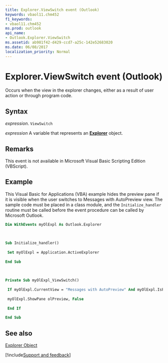 ```yaml
---
title: Explorer.ViewSwitch event (Outlook)
keywords: vbaol11.chm452
f1_keywords:
- vbaol11.chm452
ms.prod: outlook
api_name:
- Outlook.Explorer.ViewSwitch
ms.assetid: ab981f42-d429-ccd7-a25c-142e52683020
ms.date: 06/08/2017
localization_priority: Normal
---
```



# Explorer.ViewSwitch event (Outlook)

Occurs when the view in the explorer changes, either as a result of user action or through program code. 


## Syntax

_expression_. `ViewSwitch`

_expression_ A variable that represents an **[Explorer](Outlook.Explorer.md)** object.


## Remarks

This event is not available in Microsoft Visual Basic Scripting Edition (VBScript).


## Example

This Visual Basic for Applications (VBA) example hides the preview pane if it is visible when the user switches to Messages with AutoPreview view. The sample code must be placed in a class module, and the  `Initialize_handler` routine must be called before the event procedure can be called by Microsoft Outlook.


```vb
Dim WithEvents myOlExpl As Outlook.Explorer 
 
 
 
Sub Initialize_handler() 
 
 Set myOlExpl = Application.ActiveExplorer 
 
End Sub 
 
 
 
Private Sub myOlExpl_ViewSwitch() 
 
 If myOlExpl.CurrentView = "Messages with AutoPreview" And myOlExpl.IsPaneVisible(olPreview) = True Then 
 
 myOlExpl.ShowPane olPreview, False 
 
 End If 
 
End Sub
```


## See also


[Explorer Object](Outlook.Explorer.md)

[!include[Support and feedback](~/includes/feedback-boilerplate.md)]